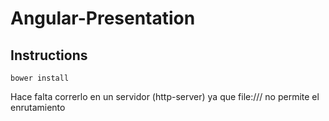 # Angular-Presentation

## Instructions
``` bower install ```


Hace falta correrlo en un servidor (http-server) ya que file:/// no permite el enrutamiento
